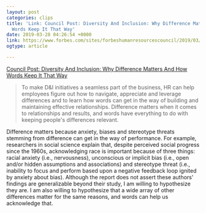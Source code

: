 ```yaml
---
layout: post
categories: clips
title: 'Link: Council Post: Diversity And Inclusion: Why Difference Matters And How
  Words Keep It That Way'
date: 2019-03-28 04:26:54 +0000
link: https://www.forbes.com/sites/forbeshumanresourcescouncil/2019/03/12/diversity-and-inclusion-why-difference-matters-and-how-words-keep-it-that-way/#62af6b02105e
ogtype: article

---
```

[Council Post: Diversity And Inclusion: Why Difference Matters And How Words Keep It That Way](https://www.forbes.com/sites/forbeshumanresourcescouncil/2019/03/12/diversity-and-inclusion-why-difference-matters-and-how-words-keep-it-that-way/#62af6b02105e )

> To make D&I initiatives a seamless part of the business, HR can help employees figure out how to navigate, appreciate and leverage differences and to learn how words can get in the way of building and maintaining effective relationships. Difference matters when it comes to relationships and results, and words have everything to do with keeping people's differences relevant.

Difference matters because anxiety, biases and stereotype threats stemming from difference can get in the way of performance. For example, researchers in social science explain that, despite perceived social progress since the 1960s, acknowledging race is important because of three things: racial anxiety (i.e., nervousness), unconscious or implicit bias (i.e., open and/or hidden assumptions and associations) and stereotype threat (i.e., inability to focus and perform based upon a negative feedback loop ignited by anxiety about bias). Although the report does not assert these authors' findings are generalizable beyond their study, I am willing to hypothesize they are. I am also willing to hypothesize that a wide array of other differences matter for the same reasons, and words can help us acknowledge that.